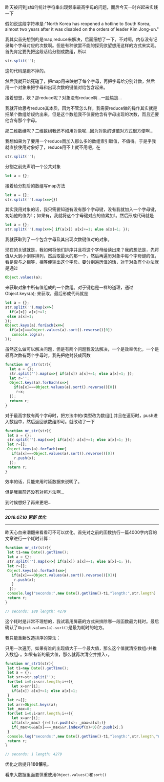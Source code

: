 昨天被问到js如何统计字符串出现频率最高字母的问题，而后今天一时兴起来实践一下 

假如说这段字符串是:"North Korea has reopened a hotline to South Korea, almost two years after it was disabled on the orders of leader Kim Jong-un."

我其实首先想到的是map,reduce来解决，后面细想了一下，不对啊，内存没有记录每个字母对应的次数啊。但是有种欲罢不能的探究欲望想用这样的方式来实现。首先肯定要先把这段话给分割成数组，所以 
```javascript
str.split(''); 
```
这句代码是跑不掉的。

然后我就开始死磕了，把map用来映射了每个字母，再把字母给分别计数，然后用一个对象来把字母和出现次数的键值对给包含起来。

接着想想，欸？那reduce呢？对象没有reduce啊...一脸尴尬...

我就开始思考reduce其本质，因为不管怎么样，我需要reduce做的操作其实就是把某个数组给规约出来，但是这个数组我不仅要他含有字母出现的次数，而且还要他含有那个字母。

那二维数组呢？二维数组我还不如用对象呢...因为对象的键值对方式很方便啊...

我想如果为了要用一个reduce而加入那么多的数组索引取值，不值得。于是乎我就直接使用对象好了，reduce用不上就不用吧。在 
```javascript
str.split(''); 
```
分割之前先声明一个公共对象 
```javascript
let a = {};
```
接着给分割后的数组写map方法
```javascript
let a = {}; 
str.split('').map(x=>{})
```
其实我用对象的话，我只需要知道有没有那个字母键，没有我就加入一个字母键，初始他的值为1；如果有，我就将这个字母键对应的值累加1。然后形成代码就是 
```javascript
let a = {}; 
str.split('').map(x=>{ if(a[x]) a[x]+=1; else a[x]=1; });
```
我就获取到了一个包含字母及其出现次数键值对的对象。

现在的关键就是，我如何将他们排序并且将这个字母给读出来？我的想法是，先将值从大到小倒序排列，然后取最大的那一个，然后再遍历对象中每个字母键的值，看是否与之相等，相等便输出这个字母。要分别遍历值的话，对于对象有个办法就是通过 
```javascript
Object.values(a); 
```

来获取对象中所有值组成的一个数组。对于键也是一样的道理，通过 Object.keys(a); 
来获取。最后形成代码就是 
```javascript
let a = {}; 
str.split('').map(x=>{ 
  if(a[x]) a[x]+=1;
 else a[x]=1; 
}); 
Object.keys(a).forEach(x=>{
  if(a[x]===Object.values(a).sort().reverse()[0])
   console.log(x);
}); 
```
虽然这么做可以解决问题，但是有两个问题我没法解决，一个是效率优化，一个是最高次数有两个字母时。我先把他封装成函数
```javascript
function mr_str(str){
  let a = {}; 
  str.split('').map(x=>{ if(a[x]) a[x]+=1; else a[x]=1; });
  let r=''; 
  Object.keys(a).forEach(x=>{
    if(a[x]===Object.values(a).sort().reverse()[0])
     r=x;
  }); 
  return r;  
}
```
对于最高字数有两个字母时，把方法中的r类型改为数组[],并且在遍历时，push进入数组中，然后返回该数组即可。就改动了一下
```javascript
function mr_str(str){
 let a = {}; 
 str.split('').map(x=>{ if(a[x]) a[x]+=1; else a[x]=1; });
 let r=[]; 
 Object.keys(a).forEach(x=>{
   if(a[x]===Object.values(a).sort().reverse()[0])
    r.push(x);
  }); 
 return r;  
}
```
效率的话，只能来用时延数据来说明了。

但是我目前还没有对照方法啊...

到时候想好了再来更吧...

****

**_2019.07.10 更新 优化_**

****

昨天心血来潮翻来看看可不可以优化。首先对之前的函数执行一篇4000字内容的文章进行一个耗时计算：

```javascript
function mr_str(str){
 let t1=new Date().getTime();
 let a = {}; 
 str.split('').map(x=>{ if(a[x]) a[x]+=1; else a[x]=1; });
 let r=[]; 
 Object.keys(a).forEach(x=>{
   if(a[x]===Object.values(a).sort().reverse()[0]){
    r.push(x);
   }
  }); 
 console.log("seconds:",new Date().getTime()-t1,"length:",str.length)
 return r;  
}

// seconds: 188 length: 4279
```

这个耗时是非常不理想的，我试着用屏蔽的方式来排除哪一段函数最为耗时。最后确认了`Object.values(a).sort()`是最为耗时的地方。

我只能重新改造排序的算法：

只用一次遍历，如果有谁的出现值大于一个最大值，那么这个值就清空数组`r`并推入数组`r`。如果有新的最大值，那么就再次清空并推入`r`。

```javascript
function mr_str1(str){
 let t1=new Date().getTime();
 let a = {}; 
 let srr=str.split('');
 for(let i=0;i<srr.length;i++){
   let x=srr[i];
   if(a[x]) a[x]+=1; else a[x]=1;
 }
 let r=[]; 
 let arr=Object.keys(a);
 let _max=0;
 for(let i=0;i<arr.length;i++){
   let x=arr[i];
   if(a[x]>_max) {r=[];r.push(x); _max=a[x];)}
   if(_max>0&&a[x]===_max&&r.indexOf(x)<0){r.push(x);}
 }
 console.log("seconds:",new Date().getTime()-t1,"length:",str.length,"max",_max)
 return r;  
}

// seconds: 1 length: 4279
```

优化之后提升**100倍**吼。

看来大数据里面要慎重使用`Object.values()`和`sort()`